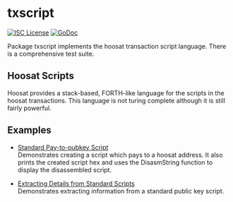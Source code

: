 txscript
========

[![ISC License](http://img.shields.io/badge/license-ISC-blue.svg)](https://choosealicense.com/licenses/isc/)
[![GoDoc](https://godoc.org/github.com/quantumx-coin/qtmd/txscript?status.png)](http://godoc.org/github.com/quantumx-coin/qtmd/txscript)

Package txscript implements the hoosat transaction script language. There is
a comprehensive test suite.

## Hoosat Scripts

Hoosat provides a stack-based, FORTH-like language for the scripts in
the hoosat transactions. This language is not turing complete
although it is still fairly powerful. 

## Examples

* [Standard Pay-to-pubkey Script](http://godoc.org/github.com/quantumx-coin/qtmd/txscript#example-PayToAddrScript)  
  Demonstrates creating a script which pays to a hoosat address. It also
  prints the created script hex and uses the DisasmString function to display
  the disassembled script.

* [Extracting Details from Standard Scripts](http://godoc.org/github.com/quantumx-coin/qtmd/txscript#example-ExtractPkScriptAddrs)  
  Demonstrates extracting information from a standard public key script.
